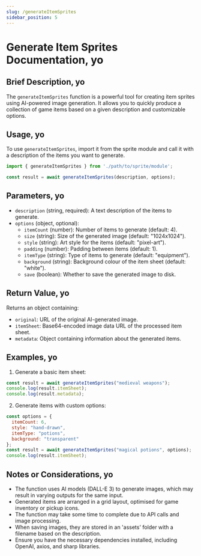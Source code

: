 ```yaml
---
slug: /generateItemSprites
sidebar_position: 5
---
```


# Generate Item Sprites Documentation, yo

## Brief Description, yo

The `generateItemSprites` function is a powerful tool for creating item sprites using AI-powered image generation. It allows you to quickly produce a collection of game items based on a given description and customizable options.

## Usage, yo

To use `generateItemSprites`, import it from the sprite module and call it with a description of the items you want to generate.

```javascript
import { generateItemSprites } from './path/to/sprite/module';

const result = await generateItemSprites(description, options);
```

## Parameters, yo

- `description` (string, required): A text description of the items to generate.
- `options` (object, optional):
  - `itemCount` (number): Number of items to generate (default: 4).
  - `size` (string): Size of the generated image (default: "1024x1024").
  - `style` (string): Art style for the items (default: "pixel-art").
  - `padding` (number): Padding between items (default: 1).
  - `itemType` (string): Type of items to generate (default: "equipment").
  - `background` (string): Background colour of the item sheet (default: "white").
  - `save` (boolean): Whether to save the generated image to disk.

## Return Value, yo

Returns an object containing:
- `original`: URL of the original AI-generated image.
- `itemSheet`: Base64-encoded image data URL of the processed item sheet.
- `metadata`: Object containing information about the generated items.

## Examples, yo

1. Generate a basic item sheet:
```javascript
const result = await generateItemSprites("medieval weapons");
console.log(result.itemSheet);
console.log(result.metadata);
```

2. Generate items with custom options:
```javascript
const options = {
  itemCount: 6,
  style: "hand-drawn",
  itemType: "potions",
  background: "transparent"
};
const result = await generateItemSprites("magical potions", options);
console.log(result.itemSheet);
```

## Notes or Considerations, yo

- The function uses AI models (DALL-E 3) to generate images, which may result in varying outputs for the same input.
- Generated items are arranged in a grid layout, optimised for game inventory or pickup icons.
- The function may take some time to complete due to API calls and image processing.
- When saving images, they are stored in an 'assets' folder with a filename based on the description.
- Ensure you have the necessary dependencies installed, including OpenAI, axios, and sharp libraries.